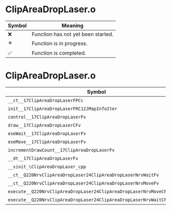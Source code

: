 # ClipAreaDropLaser.o
| Symbol | Meaning 
| ------------- | ------------- 
| :x: | Function has not yet been started. 
| :eight_pointed_black_star: | Function is in progress. 
| :white_check_mark: | Function is completed. 


# ClipAreaDropLaser.o
| Symbol | Decompiled? |
| ------------- | ------------- |
| `__ct__17ClipAreaDropLaserFPCc` | :x: |
| `init__17ClipAreaDropLaserFRC12JMapInfoIter` | :x: |
| `control__17ClipAreaDropLaserFv` | :x: |
| `draw__17ClipAreaDropLaserCFv` | :x: |
| `exeWait__17ClipAreaDropLaserFv` | :x: |
| `exeMove__17ClipAreaDropLaserFv` | :x: |
| `incrementDrawCount__17ClipAreaDropLaserFv` | :x: |
| `__dt__17ClipAreaDropLaserFv` | :x: |
| `__sinit_\ClipAreaDropLaser_cpp` | :x: |
| `__ct__Q220NrvClipAreaDropLaser24ClipAreaDropLaserNrvWaitFv` | :x: |
| `__ct__Q220NrvClipAreaDropLaser24ClipAreaDropLaserNrvMoveFv` | :x: |
| `execute__Q220NrvClipAreaDropLaser24ClipAreaDropLaserNrvMoveCFP5Spine` | :x: |
| `execute__Q220NrvClipAreaDropLaser24ClipAreaDropLaserNrvWaitCFP5Spine` | :x: |
